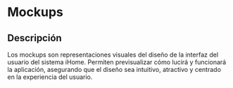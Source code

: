 # Mockups

## Descripción  
Los mockups son representaciones visuales del diseño de la interfaz del usuario del sistema iHome. Permiten previsualizar cómo lucirá y funcionará la aplicación, asegurando que el diseño sea intuitivo, atractivo y centrado en la experiencia del usuario.
